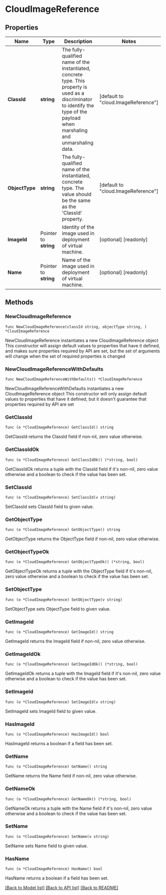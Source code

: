 # CloudImageReference

## Properties

Name | Type | Description | Notes
------------ | ------------- | ------------- | -------------
**ClassId** | **string** | The fully-qualified name of the instantiated, concrete type. This property is used as a discriminator to identify the type of the payload when marshaling and unmarshaling data. | [default to "cloud.ImageReference"]
**ObjectType** | **string** | The fully-qualified name of the instantiated, concrete type. The value should be the same as the &#39;ClassId&#39; property. | [default to "cloud.ImageReference"]
**ImageId** | Pointer to **string** | Identity of the image used in deployment of virtual machine. | [optional] [readonly] 
**Name** | Pointer to **string** | Name of the image used in deployment of virtual machine. | [optional] [readonly] 

## Methods

### NewCloudImageReference

`func NewCloudImageReference(classId string, objectType string, ) *CloudImageReference`

NewCloudImageReference instantiates a new CloudImageReference object
This constructor will assign default values to properties that have it defined,
and makes sure properties required by API are set, but the set of arguments
will change when the set of required properties is changed

### NewCloudImageReferenceWithDefaults

`func NewCloudImageReferenceWithDefaults() *CloudImageReference`

NewCloudImageReferenceWithDefaults instantiates a new CloudImageReference object
This constructor will only assign default values to properties that have it defined,
but it doesn't guarantee that properties required by API are set

### GetClassId

`func (o *CloudImageReference) GetClassId() string`

GetClassId returns the ClassId field if non-nil, zero value otherwise.

### GetClassIdOk

`func (o *CloudImageReference) GetClassIdOk() (*string, bool)`

GetClassIdOk returns a tuple with the ClassId field if it's non-nil, zero value otherwise
and a boolean to check if the value has been set.

### SetClassId

`func (o *CloudImageReference) SetClassId(v string)`

SetClassId sets ClassId field to given value.


### GetObjectType

`func (o *CloudImageReference) GetObjectType() string`

GetObjectType returns the ObjectType field if non-nil, zero value otherwise.

### GetObjectTypeOk

`func (o *CloudImageReference) GetObjectTypeOk() (*string, bool)`

GetObjectTypeOk returns a tuple with the ObjectType field if it's non-nil, zero value otherwise
and a boolean to check if the value has been set.

### SetObjectType

`func (o *CloudImageReference) SetObjectType(v string)`

SetObjectType sets ObjectType field to given value.


### GetImageId

`func (o *CloudImageReference) GetImageId() string`

GetImageId returns the ImageId field if non-nil, zero value otherwise.

### GetImageIdOk

`func (o *CloudImageReference) GetImageIdOk() (*string, bool)`

GetImageIdOk returns a tuple with the ImageId field if it's non-nil, zero value otherwise
and a boolean to check if the value has been set.

### SetImageId

`func (o *CloudImageReference) SetImageId(v string)`

SetImageId sets ImageId field to given value.

### HasImageId

`func (o *CloudImageReference) HasImageId() bool`

HasImageId returns a boolean if a field has been set.

### GetName

`func (o *CloudImageReference) GetName() string`

GetName returns the Name field if non-nil, zero value otherwise.

### GetNameOk

`func (o *CloudImageReference) GetNameOk() (*string, bool)`

GetNameOk returns a tuple with the Name field if it's non-nil, zero value otherwise
and a boolean to check if the value has been set.

### SetName

`func (o *CloudImageReference) SetName(v string)`

SetName sets Name field to given value.

### HasName

`func (o *CloudImageReference) HasName() bool`

HasName returns a boolean if a field has been set.


[[Back to Model list]](../README.md#documentation-for-models) [[Back to API list]](../README.md#documentation-for-api-endpoints) [[Back to README]](../README.md)



